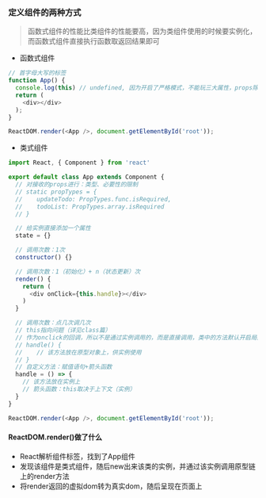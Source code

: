 ### 定义组件的两种方式

> 函数式组件的性能比类组件的性能要高，因为类组件使用的时候要实例化，而函数式组件直接执行函数取返回结果即可

* 函数式组件

```js
// 首字母大写的标签
function App() {
  console.log(this) // undefined, 因为开启了严格模式，不能玩三大属性，props除外
  return (
    <div></div>
  );
}

ReactDOM.render(<App />, document.getElementById('root'));
```

* 类式组件

```js
import React, { Component } from 'react'

export default class App extends Component {
  // 对接收的props进行：类型、必要性的限制
  // static propTypes = {
  //    updateTodo: PropTypes.func.isRequired,
  //    todoList: PropTypes.array.isRequired
  // }

  // 给实例直接添加一个属性
  state = {}

  // 调用次数：1次
  constructor() {}

  // 调用次数：1（初始化）+ n（状态更新）次
  render() {
    return (
      <div onClick={this.handle}></div>
    )
  }

  // 调用次数：点几次调几次
  // this指向问题（详见class篇）
  // 作为onclick的回调，所以不是通过实例调用的，而是直接调用，类中的方法默认开启局部的严格模式，所以this为undefined
  // handle() {
  //    // 该方法放在原型对象上，供实例使用
  // }
  // 自定义方法：赋值语句+箭头函数
  handle = () => {
    // 该方法放在实例上
    // 箭头函数：this取决于上下文（实例）
  }
}

ReactDOM.render(<App />, document.getElementById('root'));
```

#### ReactDOM.render\(\)做了什么

* React解析组件标签，找到了App组件
* 发现该组件是类式组件，随后new出来该类的实例，并通过该实例调用原型链上的render方法
* 将render返回的虚拟dom转为真实dom，随后呈现在页面上




